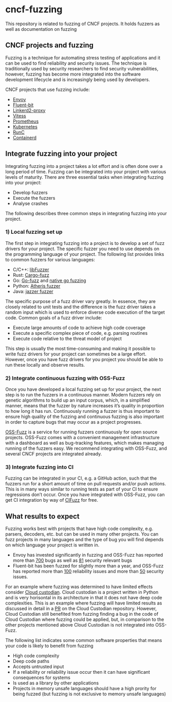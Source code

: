 # cncf-fuzzing
This repository is related to fuzzing of CNCF projects. It holds fuzzers as well as documentation on fuzzing

## CNCF projects and fuzzing
Fuzzing is a technique for automating stress testing of applications
and it can be used to find reliability and security issues. The technique
is traditionally used by security researchers to find security vulnerabilities, however,
fuzzing has become more integrated into the software development lifecycle
and is increasingly being used by developers. 

CNCF projects that use fuzzing include:
- [Envoy](https://github.com/envoyproxy/envoy/tree/main/test/fuzz)
- [Fluent-bit](https://github.com/fluent/fluent-bit/tree/master/tests/internal/fuzzers)
- [Linkerd2-proxy](https://github.com/linkerd/linkerd2-proxy/blob/main/docs/FUZZING.md)
- [Vitess](https://github.com/vitessio/vitess/blob/main/doc/VIT-02-report-fuzzing-audit.pdf)
- [Prometheus](https://github.com/prometheus/prometheus/blob/4c56a193c518ae6f56008b0a4c850a9c3f1477c6/promql/fuzz.go)
- [Kubernetes](https://github.com/kubernetes/kubernetes/tree/master/test/fuzz)
- [RunC](https://github.com/opencontainers/runc/tree/master/tests/fuzzing)
- [Containerd](https://github.com/containerd/containerd/tree/main/contrib/fuzz)

## Integrate fuzzing into your project
Integrating fuzzing into a project takes a lot effort and is often done 
over a long period of time. Fuzzing can be integrated into your project 
with various levels of maturity. There are three essential tasks when integrating fuzzing into your project:
- Develop fuzzers
- Execute the fuzzers
- Analyse crashes

The following describes three common steps in integrating fuzzing into your project.

### 1) Local fuzzing set up
The first step in integrating fuzzing into a project is to develop a set of fuzz 
drivers for your project. The specific fuzzer you need to use depends on the 
programming language of your project. The following list provides links to 
common fuzzers for various languages:
- C/C++: [libFuzzer](https://llvm.org/docs/LibFuzzer.html)
- Rust: [Cargo-fuzz](https://github.com/rust-fuzz/cargo-fuzz)
- Go: [Go-fuzz](https://github.com/dvyukov/go-fuzz) and [native go fuzzing](https://go.dev/blog/fuzz-beta)
- Python: [Atheris fuzzer](https://github.com/google/atheris)
- Java: [jazzer fuzzer](https://github.com/CodeIntelligenceTesting/jazzer)

The specific purpose of a fuzz driver vary greatly. In essence, they are 
closely related to unit tests and the difference is the fuzz driver takes 
a random input which is used to enforce diverse code execution of the target 
code. Common goals of a fuzz driver include:

- Execute large amounts of code to achieve high code coverage
- Execute a specific complex piece of code, e.g. parsing routines
- Execute code relative to the threat model of project

This step is usually the most time-consuming and making it possible to write fuzz
 drivers for your project can sometimes be a large effort. However, once you have
fuzz drivers for you project you should be able to run these locally and observe results.

### 2) Integrate continuous fuzzing with OSS-Fuzz
Once you have developed a local fuzzing set up for your project, the next 
step is to run the fuzzers in a continuous manner. Modern fuzzers rely on genetic 
algorithms to build up an input corpus, which, in a simplified manner, means that 
the fuzzer by nature increases it’s quality in proportion to how long it has run. 
Continuously running a fuzzer is thus important to ensure high quality of the fuzzing 
and continuous fuzzing is also important in order to capture bugs that may occur 
as a project progresses.

[OSS-Fuzz](https://github.com/google/oss-fuzz) is a service for running fuzzers 
continuously for open source projects. 
OSS-Fuzz comes with a convenient management infrastructure with a dashboard as well 
as bug-tracking features, which makes managing running of the fuzzers easy. We recommend 
integrating with OSS-Fuzz, and several CNCF projects are integrated already.

### 3) Integrate fuzzing into CI
Fuzzing can be integrated in your CI, e.g. a GitHub action, such that the fuzzers run 
for a short amount of time on pull requests and/or push actions. This is in many ways 
similar to running tests as part of your CI to ensure regressions don’t occur. Once 
you have integrated with OSS-Fuzz, you can get CI integration by way of [CIFuzz](https://google.github.io/oss-fuzz/getting-started/continuous-integration/) for free.

## What results to expect
Fuzzing works best with projects that have high code complexity, e.g. parsers, decoders, etc. but can be used in many other projects. You can fuzz projects in many languages and the type of bug you will find depends on which language your project is written in.

- Envoy has invested significantly in fuzzing and OSS-Fuzz has reported more than [700](https://bugs.chromium.org/p/oss-fuzz/issues/list?q=proj%3Denvoy%20Type%3DBug&can=1) bugs as well as [81](https://bugs.chromium.org/p/oss-fuzz/issues/list?q=proj%3Denvoy%20Type%3DBug-Security&can=1) security relevant bugs
- Fluent-bit has been fuzzed for slightly more than a year, and OSS-Fuzz has reported more than [100](https://bugs.chromium.org/p/oss-fuzz/issues/list?q=proj%3Dfluent-bit%20Type%3DBug&can=1) reliability issues and more than [50](https://bugs.chromium.org/p/oss-fuzz/issues/list?q=proj%3Dfluent-bit%20Type%3DBug-Security&can=1) security issues.

For an example where fuzzing was determined to have limited effects consider [Cloud custodian](https://github.com/cloud-custodian/cloud-custodian). Cloud custodian is a project written in Python and is very horisontal in its architecture in that it does not have deep code complexities. This is an example where fuzzing will have limited results as discussed in detail in a [PR](https://github.com/cloud-custodian/cloud-custodian/pull/6832) on the Cloud Custodian repository. However, Cloud Custodian still benefited from fuzzing finding a bug in the code of Cloud Custodian where fuzzing could be applied, but, in comparison to the other projects mentioned above Cloud Custodian is not integrated into OSS-Fuzz.

The following list indicates some common software properties that means your code is likely to benefit from fuzzing
- High code complexity
- Deep code paths
- Accepts untrusted input
- If a reliability or reliability issue occur then it can have significant consequences for systems
- Is used as a library by other applications
- Projects in memory unsafe languages should have a high prority for being fuzzed (but fuzzing is not exclusive to memory unsafe languages)
